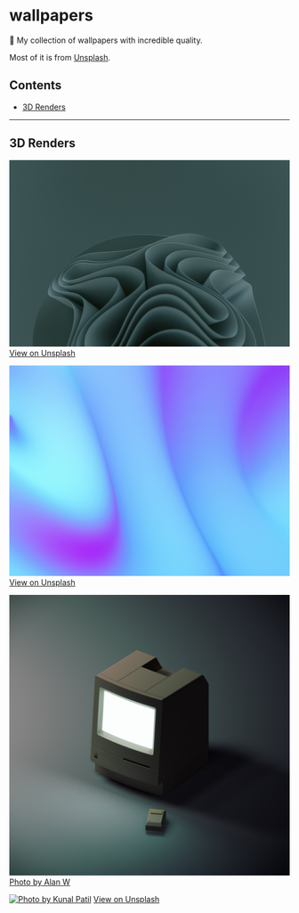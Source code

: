 # wallpapers
🌅 My collection of wallpapers with incredible quality.

Most of it is from [Unsplash](https://unsplash.com).

## Contents

- [3D Renders](#3d-renders)

---

## 3D Renders

<div class="grid">

<div class="grid-item">

[![Photo by Pawel Czerwinski](https://github.com/pixelsbyeryc/wallpapers/blob/main/images/3d-render--green-flower.jpeg?raw=true)](https://github.com/pixelsbyeryc/wallpapers/blob/main/images/3d-render--green-flower.jpeg)
[View on Unsplash](https://unsplash.com/photos/C7lsAjG15GM)

</div>

<div class="grid-item">

[![Photo by Milad Fakurian](https://github.com/pixelsbyeryc/wallpapers/blob/main/images/3d-render--mesh-gradient.jpeg?raw=true)](https://github.com/pixelsbyeryc/wallpapers/blob/main/images/3d-render--mesh-gradient.jpeg?raw=true)
[View on Unsplash](https://unsplash.com/photos/iFu2HILEng8)

</div>

<div class="grid-item">

[![Photo by Alan W](https://github.com/pixelsbyeryc/wallpapers/blob/main/images/3d-render--macintosh.jpeg?raw=true)](https://github.com/pixelsbyeryc/wallpapers/blob/main/images/3d-render--macintosh.jpeg?raw=true)
[Photo by Alan W](https://unsplash.com/@alanw?utm_source=unsplash&utm_medium=referral&utm_content=creditCopyText)

</div>
<div class="grid-item">

[![Photo by Kunal Patil](https://github.com/pixelsbyeryc/wallpapers/blob/main/images/3d-render--statue.avif?raw=true)](https://github.com/pixelsbyeryc/wallpapers/blob/main/images/3d-render--statue.avif?raw=true)
[View on Unsplash](https://unsplash.com/photos/AlbYkhyPNXo)

</div>